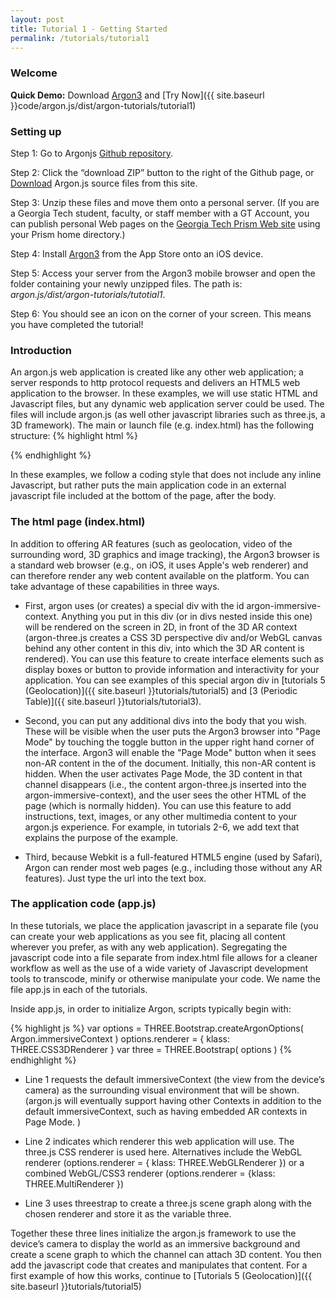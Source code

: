```yaml
---
layout: post
title: Tutorial 1 - Getting Started
permalink: /tutorials/tutorial1
---
```


### Welcome
**Quick Demo:**
Download [Argon3](https://itunes.apple.com/us/app/argon3/id944297993?ls=1&mt=8) and [Try Now]({{ site.baseurl }}code/argon.js/dist/argon-tutorials/tutorial1)

### Setting up

Step 1: Go to Argonjs [Github repository](https://github.com/argonjs/argon.js).

Step 2: Click the “download ZIP” button to the right of the Github page, or <a href="{{ site.baseurl }}argon.js.zip">Download</a> Argon.js source files from this site.

Step 3: Unzip these files and move them onto a personal server.
(If you are a Georgia Tech student, faculty, or staff member with a GT Account, you can publish personal Web pages on the [Georgia Tech Prism Web site](https://www.prism.gatech.edu/doc.html) using your Prism home directory.)

Step 4: Install [Argon3](https://itunes.apple.com/us/app/argon3/id944297993?ls=1&mt=8)  from the App Store onto an iOS device.

Step 5: Access your server from the Argon3 mobile browser and open the folder containing your newly unzipped files. The path is: *argon.js/dist/argon-tutorials/tutotial1*.

Step 6: You should see an icon on the corner of your screen. This means you have completed the tutorial!

### Introduction

An argon.js web application is created like any other web application; a server responds to http protocol requests and delivers an HTML5 web application to the browser. In these examples, we will use static HTML and Javascript files, but any dynamic web application server could be used. The files will include argon.js (as well other javascript libraries such as three.js, a 3D framework). The main or launch file (e.g. index.html) has the following structure:
{% highlight html %}
<!doctype html>
</html>
<meta charset="utf-8">
<meta name="viewport" content="width=device-width, user-scalable=no, minimum-scale=1.0, maximum-scale=1.0">

<!--three.js, a 3D Scene graph for the web-->
<script src="../../js/three.js"></script>

<!--threestrap.js is a bootstrapping library that makes three.js easier to work with.  Argon-three.js requires it-->
<script src="../../js/threestrap.js"></script>

<!--The argon library support for integration of three.js and argon.js-->
<script src="../../build/argon.js"></script>
<script src="../../build/argon-three.js"></script>

<!-- One or more style sheets for styling the elements in the body -->
<link rel="stylesheet" type="text/css" href="style.css">

<body>
    <div id="argon-immersive-context">
         <!--any html for interface elements etc. that will appear on the screen in AR mode-->
    </div>
    <div>
        <!--one or more divs that you want to appear in "page mode" described below-->
    </div>
</body>

<!--application javascript code-->
<script src="../app.js"></script>

</html>

{% endhighlight %}

In these examples, we follow a coding style that does not include any inline Javascript, but rather puts the main application code in an external javascript file included at the bottom of the page, after the body.

### The html page (index.html)

In addition to offering AR features (such as geolocation, video of the surrounding word, 3D graphics and image tracking), the Argon3 browser is a standard web browser (e.g., on iOS, it uses Apple's web renderer) and can therefore render any web content available on the platform. You can take advantage of these capabilities in three ways.

* First, argon uses (or creates) a special div with the id argon-immersive-context. Anything you put in this div (or in divs nested inside this one) will be rendered on the screen in 2D, in front of the 3D AR context (argon-three.js creates a CSS 3D perspective div and/or WebGL canvas behind any other content in this div, into which the 3D AR content is rendered). You can use this feature to create interface elements such as display boxes or button to provide information and interactivity for your application. You can see examples of this special argon div in [tutorials 5 (Geolocation)]({{ site.baseurl }}tutorials/tutorial5) and [3 (Periodic Table)]({{ site.baseurl }}tutorials/tutorial3).

* Second, you can put any additional divs into the body that you wish. These will be visible when the user puts the Argon3 browser into "Page Mode" by touching the toggle button in the upper right hand corner of the interface. Argon3 will enable the "Page Mode" button when it sees non-AR content in the <body></body> of the document. Initially, this non-AR content is hidden. When the user activates Page Mode, the 3D content in that channel disappears (i.e., the content argon-three.js inserted into the argon-immersive-context), and the user sees the other HTML of the page (which is normally hidden). You can use this feature to add instructions, text, images, or any other multimedia content to your argon.js experience. For example, in tutorials 2-6, we add text that explains the purpose of the example.

* Third, because Webkit is a full-featured HTML5 engine (used by Safari), Argon can render most web pages (e.g., including those without any AR features). Just type the url into the text box.

### The application code (app.js)
In these tutorials, we place the application javascript in a separate file (you can create your web applications as you see fit, placing all content wherever you prefer, as with any web application). Segregating the javascript code into a file separate from index.html file allows for a cleaner workflow as well as the use of a wide variety of Javascript development tools to transcode, minify or otherwise manipulate your code. We name the file app.js in each of the tutorials.

Inside app.js, in order to initialize Argon, scripts typically begin with:

{% highlight js %}
var options = THREE.Bootstrap.createArgonOptions( Argon.immersiveContext )
options.renderer = { klass: THREE.CSS3DRenderer }
var three = THREE.Bootstrap( options )
{% endhighlight %}

* Line 1 requests the default immersiveContext (the view from the device’s camera) as the surrounding visual environment that will be shown. (argon.js will eventually support having other Contexts in addition to the default immersiveContext, such as having embedded AR contexts in Page Mode. )

* Line 2 indicates which renderer this web application will use. The three.js CSS renderer is used here. Alternatives include the WebGL renderer (options.renderer = { klass: THREE.WebGLRenderer }) or a combined WebGL/CSS3 renderer (options.renderer = {klass: THREE.MultiRenderer })

* Line 3 uses threestrap to create a three.js scene graph along with the chosen renderer and store it as the variable three.

Together these three lines initialize the argon.js framework to use the device’s camera to display the world as an immersive background and create a scene graph to which the channel can attach 3D content.  You then add the javascript code that creates and manipulates that content. For a first example of how this works, continue to [Tutorials 5 (Geolocation)]({{ site.baseurl }}tutorials/tutorial5)
